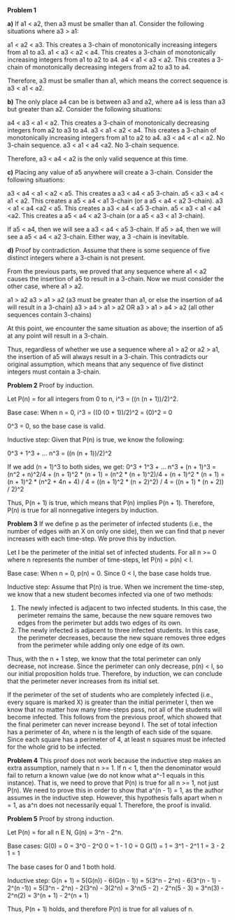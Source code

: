 **Problem 1**

**a)**
If a1 < a2, then a3 must be smaller than a1. Consider the following situations where a3 > a1:

a1 < a2 < a3. This creates a 3-chain of monotonically increasing integers from a1 to a3.
a1 < a3 < a2 < a4. This creates a 3-chain of monotonically increasing integers from a1 to a2 to a4.
a4 < a1 < a3 < a2. This creates a 3-chain of monotonically decreasing integers from a2 to a3 to a4.

Therefore, a3 must be smaller than a1, which means the correct sequence is a3 < a1 < a2.

**b)**
The only place a4 can be is between a3 and a2, where a4 is less than a3 but greater than a2. Consider
the following situations:

a4 < a3 < a1 < a2. This creates a 3-chain of monotonically decreasing integers from a2 to a3 to a4.
a3 < a1 < a2 < a4. This creates a 3-chain of monotonically increasing integers from a1 to a2 to a4.
a3 < a4 < a1 < a2. No 3-chain sequence.
a3 < a1 < a4 <a2. No 3-chain sequence.

Therefore, a3 < a4 < a2 is the only valid sequence at this time.

**c)**
Placing any value of a5 anywhere will create a 3-chain. Consider the following situations:

a3 < a4 < a1 < a2 < a5. This creates a a3 < a4 < a5 3-chain.
a5 < a3 < a4 < a1 < a2. This creates a a5 < a4 < a1 3-chain (or a a5 < a4 < a2 3-chain).
a3 < a1 < a4 <a2 < a5. This creates a a3 < a4 < a5 3-chain.
a5 < a3 < a1 < a4 <a2. This creates a a5 < a4 < a2 3-chain (or a a5 < a3 < a1 3-chain).

If a5 < a4, then we will see a a3 < a4 < a5 3-chain. If a5 > a4, then we will see a a5 < a4 < a2 3-chain. Either way,
a 3 -chain is inevitable.

**d)**
Proof by contradiction. Assume that there is some sequence of five distinct integers where a 3-chain is not present.

From the previous parts, we proved that any sequence where a1 < a2 causes the insertion of a5 to result in a 3-chain. Now
we must consider the other case, where a1 > a2.

a1 > a2
a3 > a1 > a2 (a3 must be greater than a1, or else the insertion of a4 will result in a 3-chain)
a3 > a4 > a1 > a2 OR a3 > a1 > a4 > a2 (all other sequences contain 3-chains)

At this point, we encounter the same situation as above; the insertion of a5 at any point will result in a 3-chain.

Thus, regardless of whether we use a sequence where a1 > a2 or a2 > a1, the insertion of a5 will always result in a 3-chain.
This contradicts our original assumption, which means that any sequence of five distinct integers must contain a 3-chain.

**Problem 2**
Proof by induction.

Let P(n) = for all integers from 0 to n, i^3 = ((n (n + 1))/2)^2.

Base case: 
When n = 0, i^3 = ((0 (0 + 1))/2)^2
                = (0)^2
                = 0
                
0^3 = 0, so the base case is valid.

Inductive step:
Given that P(n) is true, we know the following:

0^3 + 1^3 + ... n^3 = ((n (n + 1))/2)^2

If we add (n + 1)^3 to both sides, we get:
0^3 + 1^3 + ... n^3 + (n + 1)^3 = (n^2 + n)^2/4 + (n + 1)^2 * (n + 1)
                                = (n^2 * (n + 1)^2)/4 + (n + 1)^2 * (n + 1)
                                = (n + 1)^2 * (n^2 + 4n + 4) / 4
                                = ((n + 1)^2 * (n + 2)^2) / 4
                                = ((n + 1) * (n + 2)) / 2)^2

Thus, P(n + 1) is true, which means that P(n) implies P(n + 1). Therefore, P(n) is true for all nonnegative integers
by induction.

**Problem 3**
If we define p as the perimeter of infected students (i.e., the number of edges with an X on only one side), then we can find that p never increases with each time-step. We prove this by induction.

Let I be the perimeter of the initial set of infected students. For all n >= 0 where n represents the number of time-steps, let P(n) = p(n) < I.

Base case: 
When n = 0, p(n) = 0. Since 0 < I, the base case holds true.

Inductive step:
Assume that P(n) is true. When we increment the time-step, we know that a new student becomes infected via one of two methods:

1. The newly infected is adjacent to two infected students. In this case, the perimeter remains the same, because the 
new square removes two edges from the perimeter but adds two edges of its own.
2. The newly infected is adjacent to three infected students. In this case, the perimeter decreases, because the
new square removes three edges from the perimeter while adding only one edge of its own.

Thus, with the n + 1 step, we know that the total perimeter can only decrease, not increase. Since the perimeter can only decrease, p(n) < I, so our initial proposition holds true. Therefore, by induction, we can conclude that the perimeter
never increases from its initial set.

If the perimeter of the set of students who are completely infected (i.e., every square is marked X) is greater than the 
initial perimeter I, then we know that no matter how many time-steps pass, not all of the students will become infected.
This follows from the previous proof, which showed that the final perimeter can never increase beyond I. The set of 
total infection has a perimeter of 4n, where n is the length of each side of the square. Since each square has a perimeter
of 4, at least n squares must be infected for the whole grid to be infected.

**Problem 4**
This proof does not work because the inductive step makes an extra assumption, namely that n >= 1. If n < 1, then the denominator would fail to return a known value (we do not know what a^-1 equals in this instance). That is, we need to prove that P(n) is true for all n >= 1, not just P(n). We need to prove this in order to show that a^(n - 1) = 1, as the author assumes in the inductive step. However, this hypothesis falls apart when n = 1, as a^n does not necessarily equal 1. Therefore, the proof is invalid.

**Problem 5**
Proof by strong induction.

Let P(n) = for all n E N, G(n) = 3^n - 2^n. 

Base cases: G(0) = 0 = 3^0 - 2^0
                   0 = 1 - 1
                   0 = 0
            G(1) = 1 = 3^1 - 2^1
                   1 = 3 - 2
                   1 = 1
                   
The base cases for 0 and 1 both hold.

Inductive step:
G(n + 1) = 5(G(n)) - 6(G(n - 1))
         = 5(3^n - 2^n) - 6(3^(n - 1) - 2^(n -1))
         = 5(3^n - 2^n) - 2(3^n) - 3(2^n)
         = 3^n(5 - 2) - 2^n(5 - 3)
         = 3^n(3) - 2^n(2)
         = 3^(n + 1) - 2^(n + 1)

Thus, P(n + 1) holds, and therefore P(n) is true for all values of n.
